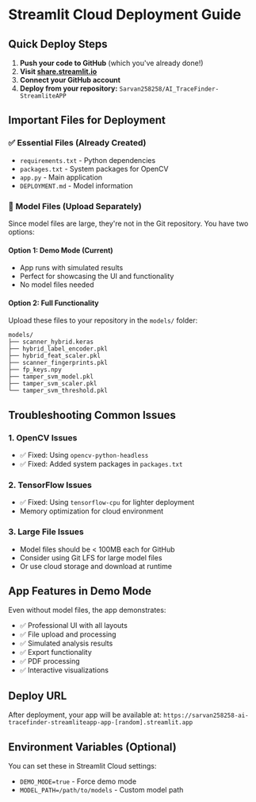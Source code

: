 # Streamlit Cloud Deployment Guide

## Quick Deploy Steps

1. **Push your code to GitHub** (which you've already done!)
2. **Visit [share.streamlit.io](https://share.streamlit.io)**
3. **Connect your GitHub account**
4. **Deploy from your repository:** `Sarvan258258/AI_TraceFinder-StreamliteAPP`

## Important Files for Deployment

### ✅ Essential Files (Already Created)
- `requirements.txt` - Python dependencies
- `packages.txt` - System packages for OpenCV
- `app.py` - Main application
- `DEPLOYMENT.md` - Model information

### 📁 Model Files (Upload Separately)
Since model files are large, they're not in the Git repository. You have two options:

#### Option 1: Demo Mode (Current)
- App runs with simulated results
- Perfect for showcasing the UI and functionality
- No model files needed

#### Option 2: Full Functionality
Upload these files to your repository in the `models/` folder:
```
models/
├── scanner_hybrid.keras
├── hybrid_label_encoder.pkl
├── hybrid_feat_scaler.pkl
├── scanner_fingerprints.pkl
├── fp_keys.npy
├── tamper_svm_model.pkl
├── tamper_svm_scaler.pkl
└── tamper_svm_threshold.pkl
```

## Troubleshooting Common Issues

### 1. OpenCV Issues
- ✅ Fixed: Using `opencv-python-headless` 
- ✅ Fixed: Added system packages in `packages.txt`

### 2. TensorFlow Issues
- ✅ Fixed: Using `tensorflow-cpu` for lighter deployment
- Memory optimization for cloud environment

### 3. Large File Issues
- Model files should be < 100MB each for GitHub
- Consider using Git LFS for large model files
- Or use cloud storage and download at runtime

## App Features in Demo Mode

Even without model files, the app demonstrates:
- ✅ Professional UI with all layouts
- ✅ File upload and processing
- ✅ Simulated analysis results
- ✅ Export functionality
- ✅ PDF processing
- ✅ Interactive visualizations

## Deploy URL
After deployment, your app will be available at:
`https://sarvan258258-ai-tracefinder-streamliteapp-app-[random].streamlit.app`

## Environment Variables (Optional)
You can set these in Streamlit Cloud settings:
- `DEMO_MODE=true` - Force demo mode
- `MODEL_PATH=/path/to/models` - Custom model path